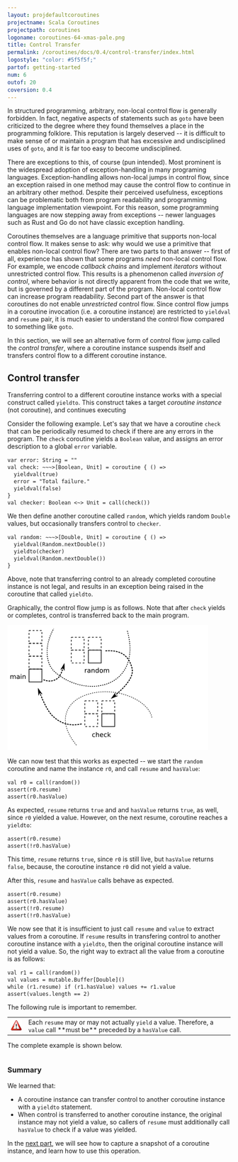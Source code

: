 ```yaml
---
layout: projdefaultcoroutines
projectname: Scala Coroutines
projectpath: coroutines
logoname: coroutines-64-xmas-pale.png
title: Control Transfer
permalink: /coroutines/docs/0.4/control-transfer/index.html
logostyle: "color: #5f5f5f;"
partof: getting-started
num: 6
outof: 20
coversion: 0.4
---
```



In structured programming,
arbitrary, non-local control flow is generally forbidden.
In fact, negative aspects of statements such as `goto`
have been criticized to the degree where
they found themselves a place in the programming folklore.
This reputation is largely deserved --
it is difficult to make sense of or maintain a program
that has excessive and undisciplined uses of `goto`,
and it is far too easy to become undisciplined.

There are exceptions to this, of course (pun intended).
Most prominent is the widespread adoption of exception-handling
in many programing languages.
Exception-handling allows non-local jumps in control flow,
since an exception raised in one method
may cause the control flow to continue in an arbitrary other method.
Despite their perceived usefulness,
exceptions can be problematic both from program readability
and programming language implementation viewpoint.
For this reason,
some programming languages are now stepping away from exceptions --
newer languages such as Rust and Go do not have classic exception handling.

Coroutines themselves are a language primitive that supports
non-local control flow.
It makes sense to ask:
why would we use a primitive that enables non-local control flow?
There are two parts to that answer --
first of all, experience has shown that some programs *need* non-local control flow.
For example, we encode *callback chains* and implement *iterators*
without unrestricted control flow.
This results is a phenomenon called *inversion of control*,
where behavior is not directly apparent from the code that we write,
but is governed by a different part of the program.
Non-local control flow can increase program readability.
Second part of the answer is that
coroutines do not enable *unrestricted* control flow.
Since control flow jumps in a coroutine invocation (i.e. a coroutine instance)
are restricted to `yieldval` and `resume` pair,
it is much easier to understand the control flow compared to something like `goto`.

In this section,
we will see an alternative form of control flow jump
called the *control transfer*,
where a coroutine instance suspends itself and transfers control flow
to a different coroutine instance.


## Control transfer

Transferring control to a different coroutine instance
works with a special construct called `yieldto`.
This construct takes a target *coroutine instance* (not coroutine),
and continues executing 

Consider the following example.
Let's say that we have a coroutine `check` that can be periodically resumed
to check if there are any errors in the program.
The `check` coroutine yields a `Boolean` value,
and assigns an error description to a global `error` variable.

    var error: String = ""
    val check: ~~~>[Boolean, Unit] = coroutine { () =>
      yieldval(true)
      error = "Total failure."
      yieldval(false)
    }
    val checker: Boolean <~> Unit = call(check())

We then define another coroutine called `random`,
which yields random `Double` values,
but occasionally transfers control to `checker`.

    val random: ~~~>[Double, Unit] = coroutine { () =>
      yieldval(Random.nextDouble())
      yieldto(checker)
      yieldval(Random.nextDouble())
    }

Above, note that transferring control to an already completed coroutine instance
is not legal, and results in an exception being raised
in the coroutine that called `yieldto`.

Graphically, the control flow jump is as follows.
Note that after `check` yields or completes,
control is transferred back to the main program.

![ ](/resources/images/invoke6.png)

We can now test that this works as expected --
we start the `random` coroutine and name the instance `r0`,
and call `resume` and `hasValue`:

    val r0 = call(random())
    assert(r0.resume)
    assert(r0.hasValue)

As expected, `resume` returns `true` and
and `hasValue` returns `true`, as well, since `r0` yielded a value.
However, on the next resume, coroutine reaches a `yieldto`:

    assert(r0.resume)
    assert(!r0.hasValue)

This time, `resume` returns `true`, since `r0` is still live,
but `hasValue` returns `false`, because,
the coroutine instance `r0` did not yield a value.

After this, `resume` and `hasValue` calls behave as expected.

    assert(r0.resume)
    assert(r0.hasValue)
    assert(!r0.resume)
    assert(!r0.hasValue)

We now see that it is insufficient
to just call `resume` and `value` to extract values from a coroutine.
If `resume` results in transfering control
to another coroutine instance with a `yieldto`,
then the original coroutine instance will not yield a value.
So, the right way to extract all the value from a coroutine is as follows:

    val r1 = call(random())
    val values = mutable.Buffer[Double]()
    while (r1.resume) if (r1.hasValue) values += r1.value
    assert(values.length == 2)

The following rule is important to remember.

<table class="docs-tip">
<td><img src="/resources/images/warning.png"/></td>
<td>
Each <code>resume</code> may or may not actually <code>yield</code> a value.
Therefore, a <code>value</code> call **must be**
preceded by a <code>hasValue</code> call.
</td>
</table>

The complete example is shown below.

<div>
<pre id="examplebox-1">
</pre>
</div>
<script>
setContent(
  "examplebox-1",
  "https://api.github.com/repos/storm-enroute/coroutines/contents/src/test/scala/org/examples/ControlTransfer.scala",
  null,
  "raw",
  "https://github.com/storm-enroute/coroutines/blob/master/src/test/scala/org/examples/ControlTransfer.scala");
</script>


### Summary

We learned that:

- A coroutine instance can transfer control to another coroutine instance
  with a `yieldto` statement.
- When control is transferred to another coroutine instance,
  the original instance may not yield a value,
  so callers of `resume` must additionally call `hasValue`
  to check if a value was yielded.

In the [next part](../snapshots/),
we will see how to capture a snapshot of a coroutine instance,
and learn how to use this operation.

